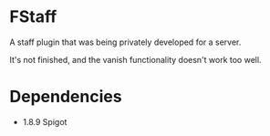 # FStaff
A staff plugin that was being privately developed for a server.

It's not finished, and the vanish functionality doesn't work too well.

# Dependencies
- 1.8.9 Spigot
